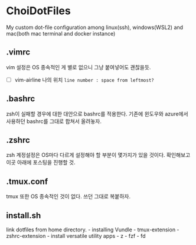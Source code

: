 # ChoiDotFiles
My custom dot-file configuration among linux(ssh), windows(WSL2) and mac(both mac terminal and docker instance)

## .vimrc
vim 설정은 OS 종속적인 게 별로 없으니 그냥 붙여넣어도 괜찮을듯.
- [ ] vim-airline 나의 위치 `line number : space from leftmost?`

## .bashrc
zsh이 실패할 경우에 대한 대안으로 bashrc를 적용한다. 기존에 윈도우와 azure에서 사용하던 bashrc를 그대로 합쳐서 올려놓자.

## .zshrc
zsh 계정설정은 OS마다 다르게 설정해야 할 부분이 몇가지가 있을 것이다. 확인해보고 이곳 아래에 포스팅을 진행할 것.

## .tmux.conf
tmux 또한 OS 종속적인 것이 없다. 쓰던 그대로 복붙하자.

## install.sh
link dotfiles from home directory. 
    - installing Vundle 
    - tmux-extension 
    - zshrc-extension
    - install versatile utility apps 
        - z
        - fzf
        - fd
